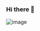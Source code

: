 ### Hi there 👋


![image](https://github.com/victoriajquinto/victoriajquinto/assets/96553804/0342fd81-3bc9-4cc0-95cb-4e392d2cd240)

<!--
**victoriajquinto/victoriajquinto** is a ✨ _special_ ✨ repository because its `README.md` (this file) appears on your GitHub profile.

Here are some ideas to get you started:

- 🔭 I’m currently working on ...
- 🌱 I’m currently learning ...
- 👯 I’m looking to collaborate on ...
- 🤔 I’m looking for help with ...
- 💬 Ask me about ...
- 📫 How to reach me: ...
- 😄 Pronouns: ...
- ⚡ Fun fact: ...
-->
